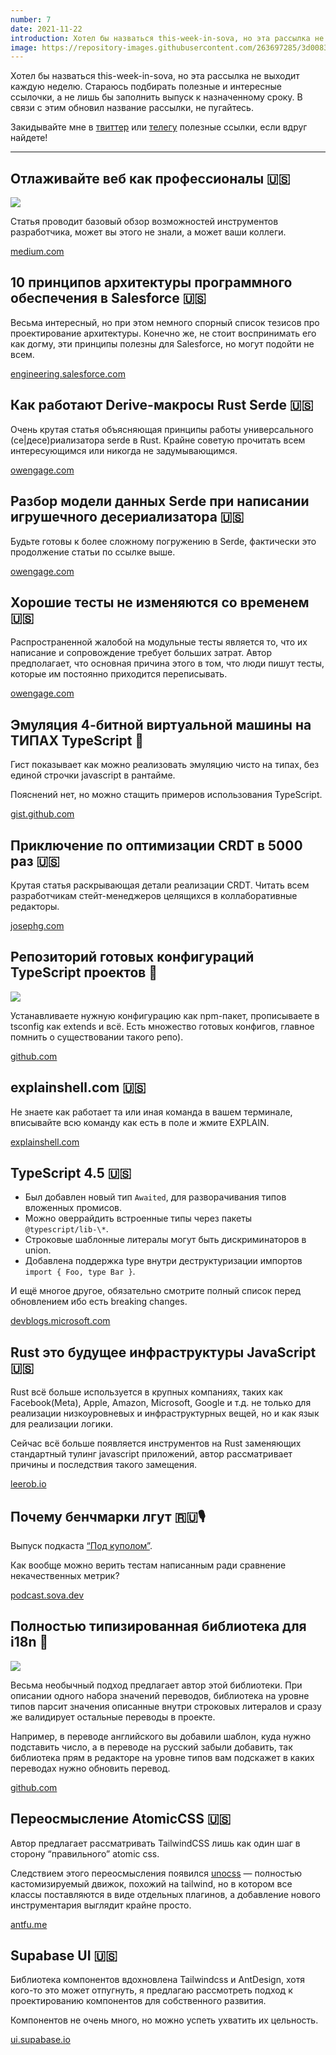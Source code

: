 ```yaml
---
number: 7
date: 2021-11-22
introduction: Хотел бы назваться this-week-in-sova, но эта рассылка не выходит каждую неделю. Стараюсь подбирать полезные и интересные ссылочки, а не лишь бы заполнить выпуск к назначенному сроку.
image: https://repository-images.githubusercontent.com/263697285/3d008300-ad64-11ea-9a5b-cdb48716510a
---
```


Хотел бы назваться this-week-in-sova, но эта рассылка не выходит каждую неделю. Стараюсь подбирать полезные и интересные ссылочки, а не лишь бы заполнить выпуск к назначенному сроку. В связи с этим обновил название рассылки, не пугайтесь.

Закидывайте мне в [твиттер](http://twitter.com/sova_original) или [телегу](https://t.me/sovasergey) полезные ссылки, если вдруг найдете!

<hr />

## Отлаживайте веб как профессионалы 🇺🇸

![](https://miro.medium.com/v2/resize:fit:1400/format:webp/1*hwMJDBnKX9Rhxg9dFF-nKw.png)

Статья проводит базовый обзор возможностей инструментов разработчика, может вы этого не знали, а может ваши коллеги.

[medium.com](https://javascript.plainenglish.io/debug-like-a-pro-7749db57b4b1)

## 10 принципов архитектуры программного обеспечения в Salesforce 🇺🇸

Весьма интересный, но при этом немного спорный список тезисов про проектирование архитектуры. Конечно же, не стоит воспринимать его как догму, эти принципы полезны для Salesforce, но могут подойти не всем.

[engineering.salesforce.com](https://engineering.salesforce.com/10-principles-for-architecture-at-salesforce-82105d5399a8/)

## Как работают Derive-макросы Rust Serde 🇺🇸

Очень крутая статья объясняющая принципы работы универсального (се|десе)риализатора serde в Rust. Крайне советую прочитать всем интересующимся или никогда не задумывающимся.

[owengage.com](https://owengage.com/writing/2021-07-23-serde-expand/)

## Разбор модели данных Serde при написании игрушечного десериализатора 🇺🇸

Будьте готовы к более сложному погружению в Serde, фактически это продолжение статьи по ссылке выше.

[owengage.com](https://owengage.com/writing/2021-08-14-serde-toy/)

## Хорошие тесты не изменяются со временем 🇺🇸

Распространенной жалобой на модульные тесты является то, что их написание и сопровождение требует больших затрат. Автор предполагает, что основная причина этого в том, что люди пишут тесты, которые им постоянно приходится переписывать.

[owengage.com](https://owengage.com/writing/2021-10-09-good-tests-dont-change/)

## Эмуляция 4-битной виртуальной машины на ТИПАХ TypeScript 🐙

Гист показывает как можно реализовать эмуляцию чисто на типах, без единой строчки javascript в рантайме.

Пояснений нет, но можно стащить примеров использования TypeScript.

[gist.github.com](https://gist.github.com/acutmore/9d2ce837f019608f26ff54e0b1c23d6e)

## Приключение по оптимизации CRDT в 5000 раз 🇺🇸

Крутая статья раскрывающая детали реализации CRDT. Читать всем разработчикам стейт-менеджеров целящихся в коллаборативные редакторы.

[josephg.com](https://josephg.com/blog/crdts-go-brrr/)

## Репозиторий готовых конфигураций TypeScript проектов 🐙

![](https://repository-images.githubusercontent.com/263697285/3d008300-ad64-11ea-9a5b-cdb48716510a)

Устанавливаете нужную конфигурацию как npm-пакет, прописываете в tsconfig как extends и всё. Есть множество готовых конфигов, главное помнить о существовании такого репо).

[github.com](https://github.com/tsconfig/bases)

## explainshell.com 🇺🇸

Не знаете как работает та или иная команда в вашем терминале, вписывайте всю команду как есть в поле и жмите EXPLAIN.

[explainshell.com](https://explainshell.com/)

## TypeScript 4.5 🇺🇸

- Был добавлен новый тип `Awaited`, для разворачивания типов вложенных промисов.
- Можно оверрайдить встроенные типы через пакеты `@typescript/lib-\*`.
- Строковые шаблонные литералы могут быть дискриминаторов в union.
- Добавлена поддержка type внутри деструктуризации импортов `import { Foo, type Bar }`.

И ещё многое другое, обязательно смотрите полный список перед обновлением ибо есть breaking changes.

[devblogs.microsoft.com](https://devblogs.microsoft.com/typescript/announcing-typescript-4-5/)

## Rust это будущее инфраструктуры JavaScript 🇺🇸

Rust всё больше используется в крупных компаниях, таких как Facebook(Meta), Apple, Amazon, Microsoft, Google и т.д. не только для реализации низкоуровневых и инфраструктурных вещей, но и как язык для реализации логики.

Сейчас всё больше появляется инструментов на Rust заменяющих стандартный тулинг javascript приложений, автор рассматривает причины и последствия такого замещения.

[leerob.io](https://leerob.io/blog/rust)

## Почему бенчмарки лгут 🇷🇺🎙

Выпуск подкаста [“Под куполом”](https://podcast.sova.dev).

Как вообще можно верить тестам написанным ради сравнение некачественных метрик?

[podcast.sova.dev](https://podcast.sova.dev/episodes/pochemu-benchmarki-lgut)

## Полностью типизированная библиотека для i18n 🐙

![](https://raw.githubusercontent.com/ivanhofer/typesafe-i18n/main/assets/typesafe-i18n-demo.gif)

Весьма необычный подход предлагает автор этой библиотеки. При описании одного набора значений переводов, библиотека на уровне типов парсит значения описанные внутри строковых литералов и сразу же валидирует остальные переводы в проекте.

Например, в переводе английского вы добавили шаблон, куда нужно подставить число, а в переводе на русский забыли добавить, так библиотека прям в редакторе на уровне типов вам подскажет в каких переводах нужно обновить перевод.

[github.com](https://github.com/ivanhofer/typesafe-i18n)

## Переосмысление AtomicCSS 🇺🇸

Автор предлагает рассматривать TailwindCSS лишь как один шаг в сторону “правильного” atomic css.

Следствием этого переосмысления появился [unocss](https://github.com/unocss/unocss) — полностью кастомизируемый движок, похожий на tailwind, но в котором все классы поставляются в виде отдельных плагинов, а добавление нового инструментария выглядит крайне просто.

[antfu.me](https://antfu.me/posts/reimagine-atomic-css)

## Supabase UI 🇺🇸

Библиотека компонентов вдохновлена Tailwindcss и AntDesign, хотя кого-то это может отпугнуть, я предлагаю рассмотреть подход к проектированию компонентов для собственного развития.

Компонентов не очень много, но можно успеть ухватить их цельность.

[ui.supabase.io](https://ui.supabase.io/)
